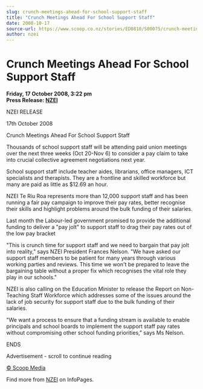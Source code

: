 ```yaml
---
slug: crunch-meetings-ahead-for-school-support-staff
title: "Crunch Meetings Ahead For School Support Staff"
date: 2008-10-17
source-url: https://www.scoop.co.nz/stories/ED0810/S00075/crunch-meetings-ahead-for-school-support-staff.htm
author: nzei
---
```

Crunch Meetings Ahead For School Support Staff
==============================================

**Friday, 17 October 2008, 3:22 pm**  
**Press Release: [NZEI](https://info.scoop.co.nz/NZEI)**

NZEI RELEASE

17th October 2008

  
Crunch Meetings Ahead For School Support Staff

Thousands of school support staff will be attending paid union meetings over the next three weeks (Oct 20-Nov 6) to consider a pay claim to take into crucial collective agreement negotiations next year.

School support staff include teacher aides, librarians, office managers, ICT specialists and therapists. They are a frontline and skilled workforce but many are paid as little as $12.69 an hour.

NZEI Te Riu Roa represents more than 12,000 support staff and has been running a fair pay campaign to improve their pay rates, better recognise their skills and highlight problems around the bulk funding of their salaries.

Last month the Labour-led government promised to provide the additional funding to deliver a "pay jolt" to support staff to drag their pay rates out of the low pay bracket

"This is crunch time for support staff and we need to bargain that pay jolt into reality," says NZEI President Frances Nelson. "We have asked our support staff members to be patient for many years through various working parties and reviews. This time we won't be prepared to leave the bargaining table without a proper fix which recognises the vital role they play in our schools."

NZEI is also calling on the Education Minister to release the Report on Non-Teaching Staff Workforce which addresses some of the issues around the lack of job security for support staff due to the bulk funding of their salaries.

"We want a process to ensure that a funding stream is available to enable principals and school boards to implement the support staff pay rates without compromising other school funding priorities," says Ms Nelson.

  
ENDS

Advertisement - scroll to continue reading





[© Scoop Media](http://www.scoop.co.nz/about/terms.html)

Find more from [NZEI](https://info.scoop.co.nz/NZEI) on InfoPages.